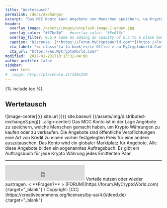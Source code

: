 ```yaml
---
title: "Wertetausch"
permalink: /docs/exchange/
excerpt: "Das MCC Konto kann Angebote von Menschen speichern, um Krypto Währungen zu kaufen oder zu verkaufen."
header:
  overlay_image: /assets/images/unsplash-image-1-gruen.jpg
  overlay_color: "#57be8b"   #overlay_color: "#5e616c"
  overlay_filter: 0.5 # same as adding an opacity of 0.5 to a black background
  caption: "Discouse: [**https://Forum.MyCryptoWorld.com**](https://Forum.MyCryptoWorld.com){:target='_blank'}"
  cta_label: "<i class='fa fa-book'></i> Office > eu.MyCryptoWorld.Com"
  cta_url: "https://eu.MyCryptoWorld.Com/"
modified:  2017-01-231T10:13:32-04:00
author_profile: false
sidebar:
  nav: tech 
#  image: http://placehold.it/350x250
---
```

{% include toc %}

## Wertetausch

![image-center]({{ site.url }}{{ site.baseurl }}/assets/img/distributed-exchange3.png){: .align-center}
Das MCC Konto ist in der Lage Angebote zu speichern, welche Menschen gemacht haben, um Krypto Währungen zu kaufen oder zu verkaufen. Die Angebote sind öffentliche Verpflichtungen eine Art von Kredit zu einem vorher festgelegten Preis für eine andere auszutauschen. Das Konto wird ein globaler Marktplatz für Angebote. Alle diese Angebote bilden ein sogenanntes Auftragsbuch. Es gibt ein Auftragsbuch für jede Krypto Währung jedes Emittenten Paar. 

---
<iframe class="ktv2" src="https://klicktipp.s3.amazonaws.com/userimages/27858/forms/59928/1dw8zmpxz8z84a3.html" 
style="position:relative;display:inline-block;border:none;background:transparent none no-repeat scroll 0 0;margin:0;" width="256" height="50" scrolling="no"></iframe> 
Vorteile nutzen oder wieder austragen.  < **Fragen?** > [FORUM](https://forum.MyCryptoWorld.com){:target="_blank"} / Copyright: [CC](https://creativecommons.org/licenses/by-sa/4.0/deed.de){:target="_blank"}
